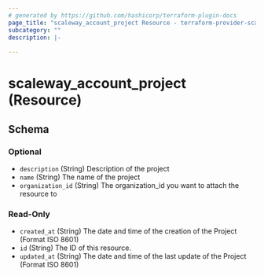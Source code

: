 ```yaml
---
# generated by https://github.com/hashicorp/terraform-plugin-docs
page_title: "scaleway_account_project Resource - terraform-provider-scaleway"
subcategory: ""
description: |-
  
---
```


# scaleway_account_project (Resource)





<!-- schema generated by tfplugindocs -->
## Schema

### Optional

- `description` (String) Description of the project
- `name` (String) The name of the project
- `organization_id` (String) The organization_id you want to attach the resource to

### Read-Only

- `created_at` (String) The date and time of the creation of the Project (Format ISO 8601)
- `id` (String) The ID of this resource.
- `updated_at` (String) The date and time of the last update of the Project (Format ISO 8601)
